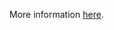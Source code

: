 More information [here](https://docs.prismacloud.io/en/enterprise-edition/policy-reference/aws-policies/aws-logging-policies/bc-aws-2-62).
